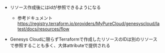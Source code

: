 - リソース作成後にはidが参照できるようになる
  - 参考ドキュメント
https://registry.terraform.io/providers/MyPureCloud/genesyscloud/latest/docs/resources/flow

- Genesys Cloudに限らずTerraformで作成したリソースのIDは別のリソースで参照することも多く、大体attributeで提供される
